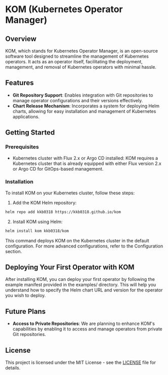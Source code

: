 # KOM (Kubernetes Operator Manager)

## Overview

KOM, which stands for Kubernetes Operator Manager, is an open-source software tool designed to streamline the management of Kubernetes operators. It acts as an operator itself, facilitating the deployment, management, and removal of Kubernetes operators with minimal hassle.

## Features

- **Git Repository Support**: Enables integration with Git repositories to manage operator configurations and their versions effectively.
- **Chart Release Mechanism**: Incorporates a system for deploying Helm charts, allowing for easy installation and management of Kubernetes applications.

## Getting Started

### Prerequisites

- Kubernetes cluster with Flux 2.x or Argo CD installed: KOM requires a Kubernetes cluster that is already equipped with either Flux version 2.x or Argo CD for GitOps-based management.

### Installation

To install KOM on your Kubernetes cluster, follow these steps:

1. Add the KOM Helm repository:

```sh
helm repo add kkb0318 https://kkb0318.github.io/kom
```

2. Install KOM using Helm:

```sh
helm install kom kkb0318/kom
```

This command deploys KOM on the Kubernetes cluster in the default configuration. For more advanced configurations, refer to the Configuration section.

## Deploying Your First Operator with KOM

After installing KOM, you can deploy your first operator by following the example manifest provided in the examples/ directory.
This will help you understand how to specify the Helm chart URL and version for the operator you wish to deploy.

## Future Plans

- **Access to Private Repositories**: We are planning to enhance KOM's capabilities by enabling it to access and manage operators from private Git repositories.

## License

This project is licensed under the MIT License - see the [LICENSE](./LICENSE) file for details.
